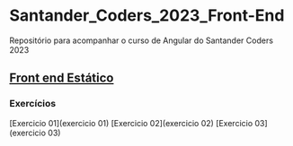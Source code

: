 # Santander_Coders_2023_Front-End
Repositório para acompanhar o curso de Angular do Santander Coders 2023

## [Front end Estático](Front-Estatico)
### Exercícios
[Exercicio 01](exercicio 01)
[Exercicio 02](exercicio 02)
[Exercicio 03](exercicio 03)



